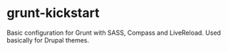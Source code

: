 grunt-kickstart
===============

Basic configuration for Grunt with SASS, Compass and LiveReload. Used basically for Drupal themes.
